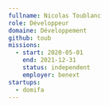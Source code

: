 ```yaml
---
fullname: Nicolas Toublanc
role: Développeur
domaine: Développement
github: toub
missions:
  - start: 2020-05-01
    end: 2021-12-31
    status: independent
    employer: benext
startups:
  - domifa
---
```


